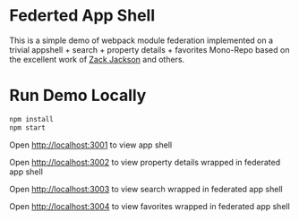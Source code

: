 # Federted App Shell

This is a simple demo of webpack module federation implemented on a trivial appshell + search + property details + favorites Mono-Repo based on the excellent work of [Zack Jackson](https://github.com/ScriptedAlchemy) and others.

# Run Demo Locally

```sh
npm install
npm start
```

Open [http://localhost:3001](http://localhost:3001) to view app shell

Open [http://localhost:3002](http://localhost:3002) to view property details wrapped in federated app shell

Open [http://localhost:3003](http://localhost:3003) to view search wrapped in federated app shell

Open [http://localhost:3004](http://localhost:3004) to view favorites wrapped in federated app shell








